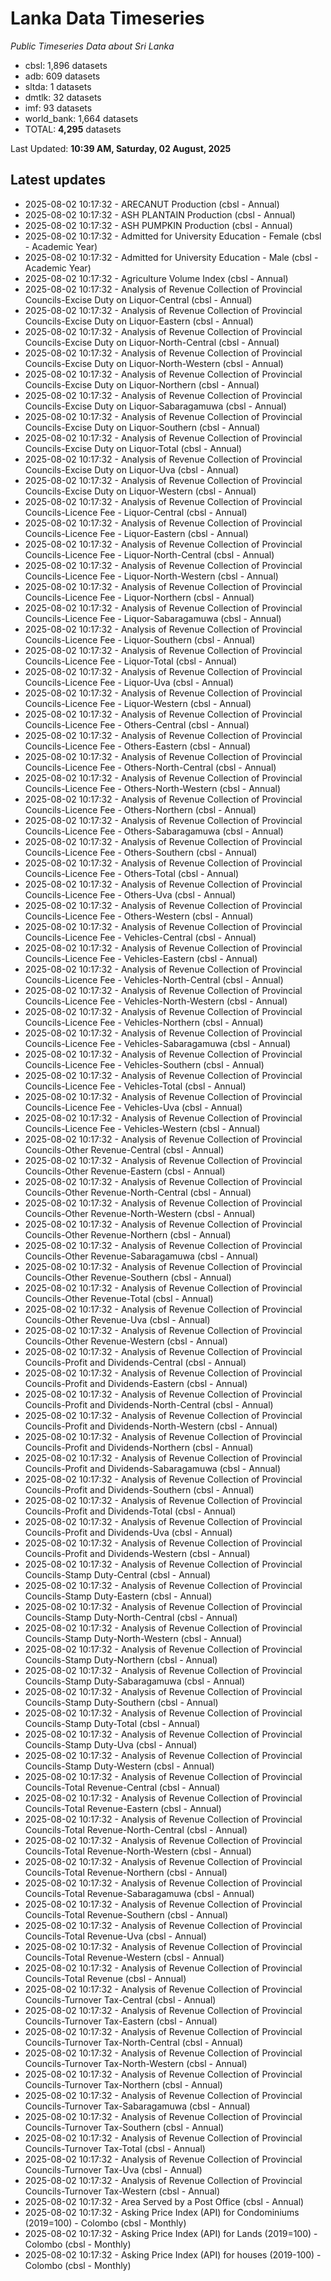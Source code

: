 # Lanka Data Timeseries
*Public Timeseries Data about Sri Lanka*

* cbsl: 1,896 datasets
* adb: 609 datasets
* sltda: 1 datasets
* dmtlk: 32 datasets
* imf: 93 datasets
* world_bank: 1,664 datasets
* TOTAL: **4,295** datasets

Last Updated: **10:39 AM, Saturday, 02 August, 2025**

## Latest updates

* 2025-08-02 10:17:32 - ARECANUT Production (cbsl - Annual)
* 2025-08-02 10:17:32 - ASH PLANTAIN Production (cbsl - Annual)
* 2025-08-02 10:17:32 - ASH PUMPKIN Production (cbsl - Annual)
* 2025-08-02 10:17:32 - Admitted for University Education - Female (cbsl - Academic Year)
* 2025-08-02 10:17:32 - Admitted for University Education - Male (cbsl - Academic Year)
* 2025-08-02 10:17:32 - Agriculture Volume Index (cbsl - Annual)
* 2025-08-02 10:17:32 - Analysis of Revenue Collection of Provincial Councils-Excise Duty on Liquor-Central (cbsl - Annual)
* 2025-08-02 10:17:32 - Analysis of Revenue Collection of Provincial Councils-Excise Duty on Liquor-Eastern (cbsl - Annual)
* 2025-08-02 10:17:32 - Analysis of Revenue Collection of Provincial Councils-Excise Duty on Liquor-North-Central (cbsl - Annual)
* 2025-08-02 10:17:32 - Analysis of Revenue Collection of Provincial Councils-Excise Duty on Liquor-North-Western (cbsl - Annual)
* 2025-08-02 10:17:32 - Analysis of Revenue Collection of Provincial Councils-Excise Duty on Liquor-Northern (cbsl - Annual)
* 2025-08-02 10:17:32 - Analysis of Revenue Collection of Provincial Councils-Excise Duty on Liquor-Sabaragamuwa (cbsl - Annual)
* 2025-08-02 10:17:32 - Analysis of Revenue Collection of Provincial Councils-Excise Duty on Liquor-Southern (cbsl - Annual)
* 2025-08-02 10:17:32 - Analysis of Revenue Collection of Provincial Councils-Excise Duty on Liquor-Total (cbsl - Annual)
* 2025-08-02 10:17:32 - Analysis of Revenue Collection of Provincial Councils-Excise Duty on Liquor-Uva (cbsl - Annual)
* 2025-08-02 10:17:32 - Analysis of Revenue Collection of Provincial Councils-Excise Duty on Liquor-Western (cbsl - Annual)
* 2025-08-02 10:17:32 - Analysis of Revenue Collection of Provincial Councils-Licence Fee - Liquor-Central (cbsl - Annual)
* 2025-08-02 10:17:32 - Analysis of Revenue Collection of Provincial Councils-Licence Fee - Liquor-Eastern (cbsl - Annual)
* 2025-08-02 10:17:32 - Analysis of Revenue Collection of Provincial Councils-Licence Fee - Liquor-North-Central (cbsl - Annual)
* 2025-08-02 10:17:32 - Analysis of Revenue Collection of Provincial Councils-Licence Fee - Liquor-North-Western (cbsl - Annual)
* 2025-08-02 10:17:32 - Analysis of Revenue Collection of Provincial Councils-Licence Fee - Liquor-Northern (cbsl - Annual)
* 2025-08-02 10:17:32 - Analysis of Revenue Collection of Provincial Councils-Licence Fee - Liquor-Sabaragamuwa (cbsl - Annual)
* 2025-08-02 10:17:32 - Analysis of Revenue Collection of Provincial Councils-Licence Fee - Liquor-Southern (cbsl - Annual)
* 2025-08-02 10:17:32 - Analysis of Revenue Collection of Provincial Councils-Licence Fee - Liquor-Total (cbsl - Annual)
* 2025-08-02 10:17:32 - Analysis of Revenue Collection of Provincial Councils-Licence Fee - Liquor-Uva (cbsl - Annual)
* 2025-08-02 10:17:32 - Analysis of Revenue Collection of Provincial Councils-Licence Fee - Liquor-Western (cbsl - Annual)
* 2025-08-02 10:17:32 - Analysis of Revenue Collection of Provincial Councils-Licence Fee - Others-Central (cbsl - Annual)
* 2025-08-02 10:17:32 - Analysis of Revenue Collection of Provincial Councils-Licence Fee - Others-Eastern (cbsl - Annual)
* 2025-08-02 10:17:32 - Analysis of Revenue Collection of Provincial Councils-Licence Fee - Others-North-Central (cbsl - Annual)
* 2025-08-02 10:17:32 - Analysis of Revenue Collection of Provincial Councils-Licence Fee - Others-North-Western (cbsl - Annual)
* 2025-08-02 10:17:32 - Analysis of Revenue Collection of Provincial Councils-Licence Fee - Others-Northern (cbsl - Annual)
* 2025-08-02 10:17:32 - Analysis of Revenue Collection of Provincial Councils-Licence Fee - Others-Sabaragamuwa (cbsl - Annual)
* 2025-08-02 10:17:32 - Analysis of Revenue Collection of Provincial Councils-Licence Fee - Others-Southern (cbsl - Annual)
* 2025-08-02 10:17:32 - Analysis of Revenue Collection of Provincial Councils-Licence Fee - Others-Total (cbsl - Annual)
* 2025-08-02 10:17:32 - Analysis of Revenue Collection of Provincial Councils-Licence Fee - Others-Uva (cbsl - Annual)
* 2025-08-02 10:17:32 - Analysis of Revenue Collection of Provincial Councils-Licence Fee - Others-Western (cbsl - Annual)
* 2025-08-02 10:17:32 - Analysis of Revenue Collection of Provincial Councils-Licence Fee - Vehicles-Central (cbsl - Annual)
* 2025-08-02 10:17:32 - Analysis of Revenue Collection of Provincial Councils-Licence Fee - Vehicles-Eastern (cbsl - Annual)
* 2025-08-02 10:17:32 - Analysis of Revenue Collection of Provincial Councils-Licence Fee - Vehicles-North-Central (cbsl - Annual)
* 2025-08-02 10:17:32 - Analysis of Revenue Collection of Provincial Councils-Licence Fee - Vehicles-North-Western (cbsl - Annual)
* 2025-08-02 10:17:32 - Analysis of Revenue Collection of Provincial Councils-Licence Fee - Vehicles-Northern (cbsl - Annual)
* 2025-08-02 10:17:32 - Analysis of Revenue Collection of Provincial Councils-Licence Fee - Vehicles-Sabaragamuwa (cbsl - Annual)
* 2025-08-02 10:17:32 - Analysis of Revenue Collection of Provincial Councils-Licence Fee - Vehicles-Southern (cbsl - Annual)
* 2025-08-02 10:17:32 - Analysis of Revenue Collection of Provincial Councils-Licence Fee - Vehicles-Total (cbsl - Annual)
* 2025-08-02 10:17:32 - Analysis of Revenue Collection of Provincial Councils-Licence Fee - Vehicles-Uva (cbsl - Annual)
* 2025-08-02 10:17:32 - Analysis of Revenue Collection of Provincial Councils-Licence Fee - Vehicles-Western (cbsl - Annual)
* 2025-08-02 10:17:32 - Analysis of Revenue Collection of Provincial Councils-Other Revenue-Central (cbsl - Annual)
* 2025-08-02 10:17:32 - Analysis of Revenue Collection of Provincial Councils-Other Revenue-Eastern (cbsl - Annual)
* 2025-08-02 10:17:32 - Analysis of Revenue Collection of Provincial Councils-Other Revenue-North-Central (cbsl - Annual)
* 2025-08-02 10:17:32 - Analysis of Revenue Collection of Provincial Councils-Other Revenue-North-Western (cbsl - Annual)
* 2025-08-02 10:17:32 - Analysis of Revenue Collection of Provincial Councils-Other Revenue-Northern (cbsl - Annual)
* 2025-08-02 10:17:32 - Analysis of Revenue Collection of Provincial Councils-Other Revenue-Sabaragamuwa (cbsl - Annual)
* 2025-08-02 10:17:32 - Analysis of Revenue Collection of Provincial Councils-Other Revenue-Southern (cbsl - Annual)
* 2025-08-02 10:17:32 - Analysis of Revenue Collection of Provincial Councils-Other Revenue-Total (cbsl - Annual)
* 2025-08-02 10:17:32 - Analysis of Revenue Collection of Provincial Councils-Other Revenue-Uva (cbsl - Annual)
* 2025-08-02 10:17:32 - Analysis of Revenue Collection of Provincial Councils-Other Revenue-Western (cbsl - Annual)
* 2025-08-02 10:17:32 - Analysis of Revenue Collection of Provincial Councils-Profit and Dividends-Central (cbsl - Annual)
* 2025-08-02 10:17:32 - Analysis of Revenue Collection of Provincial Councils-Profit and Dividends-Eastern (cbsl - Annual)
* 2025-08-02 10:17:32 - Analysis of Revenue Collection of Provincial Councils-Profit and Dividends-North-Central (cbsl - Annual)
* 2025-08-02 10:17:32 - Analysis of Revenue Collection of Provincial Councils-Profit and Dividends-North-Western (cbsl - Annual)
* 2025-08-02 10:17:32 - Analysis of Revenue Collection of Provincial Councils-Profit and Dividends-Northern (cbsl - Annual)
* 2025-08-02 10:17:32 - Analysis of Revenue Collection of Provincial Councils-Profit and Dividends-Sabaragamuwa (cbsl - Annual)
* 2025-08-02 10:17:32 - Analysis of Revenue Collection of Provincial Councils-Profit and Dividends-Southern (cbsl - Annual)
* 2025-08-02 10:17:32 - Analysis of Revenue Collection of Provincial Councils-Profit and Dividends-Total (cbsl - Annual)
* 2025-08-02 10:17:32 - Analysis of Revenue Collection of Provincial Councils-Profit and Dividends-Uva (cbsl - Annual)
* 2025-08-02 10:17:32 - Analysis of Revenue Collection of Provincial Councils-Profit and Dividends-Western (cbsl - Annual)
* 2025-08-02 10:17:32 - Analysis of Revenue Collection of Provincial Councils-Stamp Duty-Central (cbsl - Annual)
* 2025-08-02 10:17:32 - Analysis of Revenue Collection of Provincial Councils-Stamp Duty-Eastern (cbsl - Annual)
* 2025-08-02 10:17:32 - Analysis of Revenue Collection of Provincial Councils-Stamp Duty-North-Central (cbsl - Annual)
* 2025-08-02 10:17:32 - Analysis of Revenue Collection of Provincial Councils-Stamp Duty-North-Western (cbsl - Annual)
* 2025-08-02 10:17:32 - Analysis of Revenue Collection of Provincial Councils-Stamp Duty-Northern (cbsl - Annual)
* 2025-08-02 10:17:32 - Analysis of Revenue Collection of Provincial Councils-Stamp Duty-Sabaragamuwa (cbsl - Annual)
* 2025-08-02 10:17:32 - Analysis of Revenue Collection of Provincial Councils-Stamp Duty-Southern (cbsl - Annual)
* 2025-08-02 10:17:32 - Analysis of Revenue Collection of Provincial Councils-Stamp Duty-Total (cbsl - Annual)
* 2025-08-02 10:17:32 - Analysis of Revenue Collection of Provincial Councils-Stamp Duty-Uva (cbsl - Annual)
* 2025-08-02 10:17:32 - Analysis of Revenue Collection of Provincial Councils-Stamp Duty-Western (cbsl - Annual)
* 2025-08-02 10:17:32 - Analysis of Revenue Collection of Provincial Councils-Total Revenue-Central (cbsl - Annual)
* 2025-08-02 10:17:32 - Analysis of Revenue Collection of Provincial Councils-Total Revenue-Eastern (cbsl - Annual)
* 2025-08-02 10:17:32 - Analysis of Revenue Collection of Provincial Councils-Total Revenue-North-Central (cbsl - Annual)
* 2025-08-02 10:17:32 - Analysis of Revenue Collection of Provincial Councils-Total Revenue-North-Western (cbsl - Annual)
* 2025-08-02 10:17:32 - Analysis of Revenue Collection of Provincial Councils-Total Revenue-Northern (cbsl - Annual)
* 2025-08-02 10:17:32 - Analysis of Revenue Collection of Provincial Councils-Total Revenue-Sabaragamuwa (cbsl - Annual)
* 2025-08-02 10:17:32 - Analysis of Revenue Collection of Provincial Councils-Total Revenue-Southern (cbsl - Annual)
* 2025-08-02 10:17:32 - Analysis of Revenue Collection of Provincial Councils-Total Revenue-Uva (cbsl - Annual)
* 2025-08-02 10:17:32 - Analysis of Revenue Collection of Provincial Councils-Total Revenue-Western (cbsl - Annual)
* 2025-08-02 10:17:32 - Analysis of Revenue Collection of Provincial Councils-Total Revenue (cbsl - Annual)
* 2025-08-02 10:17:32 - Analysis of Revenue Collection of Provincial Councils-Turnover Tax-Central (cbsl - Annual)
* 2025-08-02 10:17:32 - Analysis of Revenue Collection of Provincial Councils-Turnover Tax-Eastern (cbsl - Annual)
* 2025-08-02 10:17:32 - Analysis of Revenue Collection of Provincial Councils-Turnover Tax-North-Central (cbsl - Annual)
* 2025-08-02 10:17:32 - Analysis of Revenue Collection of Provincial Councils-Turnover Tax-North-Western (cbsl - Annual)
* 2025-08-02 10:17:32 - Analysis of Revenue Collection of Provincial Councils-Turnover Tax-Northern (cbsl - Annual)
* 2025-08-02 10:17:32 - Analysis of Revenue Collection of Provincial Councils-Turnover Tax-Sabaragamuwa (cbsl - Annual)
* 2025-08-02 10:17:32 - Analysis of Revenue Collection of Provincial Councils-Turnover Tax-Southern (cbsl - Annual)
* 2025-08-02 10:17:32 - Analysis of Revenue Collection of Provincial Councils-Turnover Tax-Total (cbsl - Annual)
* 2025-08-02 10:17:32 - Analysis of Revenue Collection of Provincial Councils-Turnover Tax-Uva (cbsl - Annual)
* 2025-08-02 10:17:32 - Analysis of Revenue Collection of Provincial Councils-Turnover Tax-Western (cbsl - Annual)
* 2025-08-02 10:17:32 - Area Served by a Post Office (cbsl - Annual)
* 2025-08-02 10:17:32 - Asking Price Index (API) for Condominiums (2019=100) - Colombo (cbsl - Monthly)
* 2025-08-02 10:17:32 - Asking Price Index (API) for Lands (2019=100) - Colombo (cbsl - Monthly)
* 2025-08-02 10:17:32 - Asking Price Index (API) for houses (2019-100) - Colombo (cbsl - Monthly)